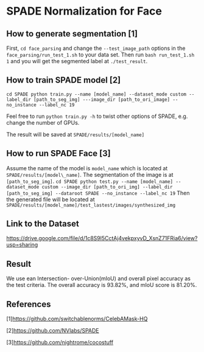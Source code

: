 # SPADE Normalization for Face

## How to generate segmentation [1]

First,
`
cd face_parsing
`
and change the `--test_image_path` options in the `face_parsing/run_test_1.sh` to your data set. Then run
`
bash run_test_1.sh 1
`
and you will get the segmented label at `./test_result`.

## How to train SPADE model [2]
`
cd SPADE
python train.py --name [model_name] --dataset_mode custom --label_dir [path_to_seg_img] ---image_dir [path_to_ori_image] --no_instance --label_nc 19
`

Feel free to run `python train.py -h` to twist other options of SPADE, e.g. change the number of GPUs.

The result will be saved at `SPADE/results/[model_name]`

## How to run SPADE Face [3]
Assume the name of the model is `model_name` which is located at `SPADE/results/[model\_name]`. The segmentation of the image is at `[path_to_seg_img]`.
`
cd SPADE
python test.py --name [model_name] --dataset_mode custom --image_dir [path_to_ori_img] --label_dir [path_to_seg_img] --dataroot SPADE --no_instance --label_nc 19
`
Then the generated file will be located at `SPADE/results/[model_name]/test_lastest/images/synthesized_img`

## Link to the Dataset
https://drive.google.com/file/d/1c8S9l5CctAj4vekpxyvD_XsnZ71FRia6/view?usp=sharing

## Result
We use ean Intersection- over-Union(mIoU) and overall pixel accuracy as the test criteria. The overall accuracy is 93.82%, and mIoU score is 81.20%.   

## References
[1]https://github.com/switchablenorms/CelebAMask-HQ

[2]https://github.com/NVlabs/SPADE

[3]https://github.com/nightrome/cocostuff
